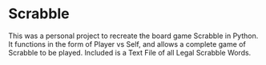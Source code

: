 # Scrabble

This was a personal project to recreate the board game Scrabble in Python.
It functions in the form of Player vs Self, and allows a complete game of Scrabble to be played.
Included is a Text File of all Legal Scrabble Words.
